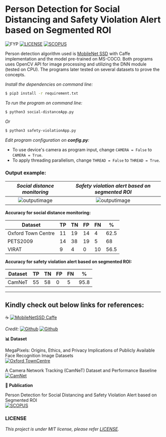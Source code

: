 # Person Detection for Social Distancing and Safety Violation Alert based on Segmented ROI

![FYP](https://img.shields.io/badge/Build-v1.0_pass-brightgreen) [![LICENSE](https://img.shields.io/badge/license-MIT-blue)](https://github.com/afiqharith/SocialDistancing-SafetyViolationROI-MobileNetSSD-FYP/blob/master/LICENSE) [![SCOPUS](https://img.shields.io/badge/Index-SCOPUS-orange)](https://www.scopus.com/inward/record.uri?eid=2-s2.0-85093867522&doi=10.1109%2fICCSCE50387.2020.9204934&partnerID=40&md5=375a3cd12ad9bd52e66b1a4201fefe89)

Person detection algorithm used is [MobileNet SSD](https://github.com/chuanqi305/MobileNet-SSD 'MobileNet SSD Caffe') with Caffe implementation and the model pre-trained on MS-COCO. Both programs uses OpenCV API for image processing and utilizing the DNN module (tested on CPU). The programs later tested on several datasets to prove the concepts.
</br>

_Install the dependencies on command line:_

```sh
$ pip3 install -r requirement.txt
```

_To run the program on command line:_

```sh
$ python3 social-distanceApp.py
```

_Or_

```sh
$ python3 safety-violationApp.py
```

_Edit program configuration on **config.py**:_

- To use device's camera as program input, change `CAMERA = False` to `CAMERA = True`.
- To apply threading parallelism, change `THREAD = False` to `THREAD = True`.
  </br>

### Output example:

|  **_Social distance monitoring_**  | **_Safety violation alert based on segmented ROI_** |
| :--------------------------------: | :-------------------------------------------------: |
| ![outputimage](/images/output.gif) |         ![outputimage](/images/output2.gif)         |

**Accuracy for social distance monitoring:**

| Dataset            | TP  | TN  | FP  | FN  | %    |
| ------------------ | --- | --- | --- | --- | ---- |
| Oxford Town Centre | 11  | 19  | 14  | 4   | 62.5 |
| PETS2009           | 14  | 38  | 19  | 5   | 68   |
| VIRAT              | 9   | 4   | 0   | 10  | 56.5 |

**Accuracy for safety violation alert based on segmented ROI:**

| Dataset | TP  | TN  | FP  | FN  | %    |
| ------- | --- | --- | --- | --- | ---- |
| CamNeT  | 55  | 58  | 0   | 5   | 95.8 |

---

## Kindly check out below links for references:

☕ [![MobileNetSSD Caffe](https://img.shields.io/badge/MobileNet_SSD_Caffe-Github-lightgrey)](https://github.com/chuanqi305/MobileNet-SSD)

_Credit:_ [![Github](https://img.shields.io/badge/chuanqi305-Github-lightgrey)](https://github.com/chuanqi305/) [![Github](https://img.shields.io/badge/FreeApe-Github-lightgrey)](https://github.com/FreeApe/VGG-or-MobileNet-SSD)

**📊 Dataset**

MegaPixels: Origins, Ethics, and Privacy Implications of Publicly Available Face Recognition Image Datasets </br>
[![Oxford TownCentre](https://img.shields.io/badge/Oxford_Town_Centre-URL-yellowgreen)](https://exposing.ai/oxford_town_centre/)
</br>

A Camera Network Tracking (CamNeT) Dataset and Performance Baseline </br>
[![CamNet](https://img.shields.io/badge/CamNeT-URL-yellowgreen)](https://vcg.ece.ucr.edu/datasets)

**📑 Publication**

Person Detection for Social Distancing and Safety Violation Alert based on Segmented ROI </br>
[![SCOPUS](https://img.shields.io/badge/DOI-SCOPUS-orange)](https://www.scopus.com/inward/record.uri?eid=2-s2.0-85093867522&doi=10.1109%2fICCSCE50387.2020.9204934&partnerID=40&md5=375a3cd12ad9bd52e66b1a4201fefe89)
</br>

### LICENSE

_This project is under MIT license, please refer [LICENSE](https://github.com/afiqharith/SocialDistancing-SafetyViolationROI-MobileNetSSD-FYP/blob/master/LICENSE)._
